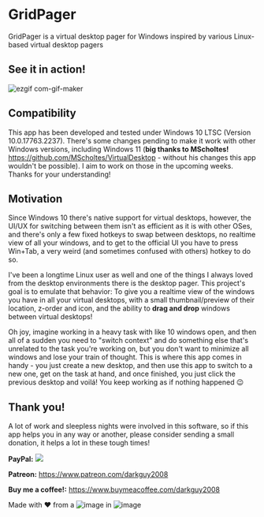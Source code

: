 # GridPager
GridPager is a virtual desktop pager for Windows inspired by various Linux-based virtual desktop pagers

## See it in action!
![ezgif com-gif-maker](https://user-images.githubusercontent.com/6304136/137613395-46a951d0-f714-4b54-aa4a-83858e35c5d5.gif)

## Compatibility

This app has been developed and tested under Windows 10 LTSC (Version 10.0.17763.2237). There's some changes pending to make it work with other Windows versions, including Windows 11 (**big thanks to MScholtes!** https://github.com/MScholtes/VirtualDesktop - without his changes this app wouldn't be possible). I aim to work on those in the upcoming weeks. Thanks for your understanding!

## Motivation

Since Windows 10 there's native support for virtual desktops, however, the UI/UX for switching between them isn't as efficient as it is with other OSes, and there's only a few fixed hotkeys to swap between desktops, no realtime view of all your windows, and to get to the official UI you have to press Win+Tab, a very weird (and sometimes confused with others) hotkey to do so.

I've been a longtime Linux user as well and one of the things I always loved from the desktop environments there is the desktop pager. This project's goal is to emulate that behavior: To give you a realtime view of the windows you have in all your virtual desktops, with a small thumbnail/preview of their location, z-order and icon, and the ability to **drag and drop** windows between virtual desktops!

Oh joy, imagine working in a heavy task with like 10 windows open, and then all of a sudden you need to "switch context" and do something else that's unrelated to the task you're working on, but you don't want to minimize all windows and lose your train of thought. This is where this app comes in handy - you just create a new desktop, and then use this app to switch to a new one, get on the task at hand, and once finished, you just click the previous desktop and voilá! You keep working as if nothing happened 😉

## Thank you!

A lot of work and sleepless nights were involved in this software, so if this app helps you in any way or another, please consider sending a small donation, it helps a lot in these tough times! 

**PayPal:** [<img src="https://www.paypalobjects.com/en_US/i/btn/btn_donate_LG.gif">](https://www.paypal.com/donate?hosted_button_id=H2YLSRHBQJ94G)

**Patreon:** https://www.patreon.com/darkguy2008

**Buy me a coffee!:** https://www.buymeacoffee.com/darkguy2008

Made with ♥ from a ![image](https://user-images.githubusercontent.com/6304136/137613744-13c4c90d-6ea4-450d-8fb4-93cfe972dd70.png) in ![image](https://user-images.githubusercontent.com/6304136/137613745-8f0632a0-48cf-4b77-a96b-ee2e7d8496fc.png)

